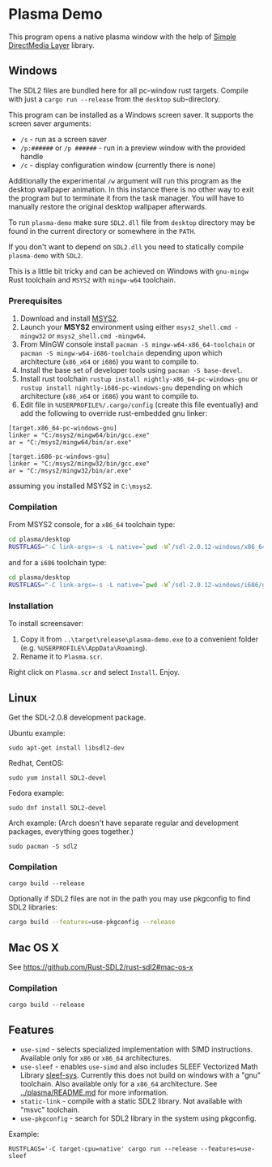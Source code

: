 Plasma Demo
===========

This program opens a native plasma window with the help of [Simple DirectMedia Layer](https://www.libsdl.org) library.


Windows
-------

The SDL2 files are bundled here for all pc-window rust targets. Compile with just a `cargo run --release` from the `desktop` sub-directory.

This program can be installed as a Windows screen saver. It supports the screen saver arguments:

* `/s` - run as a screen saver
* `/p:######` or `/p ######` - run in a preview window with the provided handle
* `/c` - display configuration window (currently there is none)

Additionally the experimental `/w` argument will run this program as the desktop wallpaper animation. In this instance there is no other way to exit the program but to terminate it from the task manager. You will have to manually restore the original desktop wallpaper afterwards.

To run `plasma-demo` make sure `SDL2.dll` file from `desktop` directory may be found in the current directory or somewhere in the `PATH`.

If you don't want to depend on `SDL2.dll` you need to statically compile `plasma-demo` with `SDL2`.

This is a little bit tricky and can be achieved on Windows with `gnu-mingw` Rust toolchain and `MSYS2` with `mingw-w64` toolchain.

### Prerequisites

1. Download and install [MSYS2](http://msys2.github.io/).
2. Launch your __MSYS2__ environment using either `msys2_shell.cmd -mingw32` or `msys2_shell.cmd -mingw64`.
3. From MinGW console install `pacman -S mingw-w64-x86_64-toolchain` or `pacman -S mingw-w64-i686-toolchain` depending upon which architecture (`x86_x64` or `i686`) you want to compile to.
4. Install the base set of developer tools using `pacman -S base-devel`.
5. Install rust toolchain `rustup install nightly-x86_64-pc-windows-gnu` or `rustup install nightly-i686-pc-windows-gnu` depending on which architecture (`x86_x64` or `i686`) you want to compile to.
6. Edit file in `%USERPROFILE%/.cargo/config` (create this file eventually) and add the following to override rust-embedded gnu linker:

```
[target.x86_64-pc-windows-gnu]
linker = "C:/msys2/mingw64/bin/gcc.exe"
ar = "C:/msys2/mingw64/bin/ar.exe"

[target.i686-pc-windows-gnu]
linker = "C:/msys2/mingw32/bin/gcc.exe"
ar = "C:/msys2/mingw32/bin/ar.exe"
```

assuming you installed MSYS2 in `C:\msys2`.


### Compilation

From MSYS2 console, for a `x86_64` toolchain type:

```sh
cd plasma/desktop
RUSTFLAGS="-C link-args=-s -L native=`pwd -W`/sdl-2.0.12-windows/x86_64/gnu-mingw" cargo +nightly-x86_64-pc-windows-gnu build --features=static-link --release
```

and for a `i686` toolchain type:

```sh
cd plasma/desktop
RUSTFLAGS="-C link-args=-s -L native=`pwd -W`/sdl-2.0.12-windows/i686/gnu-mingw" cargo +nightly-i686-pc-windows-gnu build --features=static-link --release
```


### Installation

To install screensaver:

1. Copy it from `..\target\release\plasma-demo.exe` to a convenient folder (e.g. `%USERPROFILE%\AppData\Roaming`).
2. Rename it to `Plasma.scr`.

Right click on `Plasma.scr` and select `Install`. Enjoy.


Linux
-----

Get the SDL-2.0.8 development package.

Ubuntu example:

```
sudo apt-get install libsdl2-dev
```

Redhat, CentOS:

```
sudo yum install SDL2-devel
```

Fedora example:

```
sudo dnf install SDL2-devel
```

Arch example:
(Arch doesn't have separate regular and development packages, everything goes together.)

```
sudo pacman -S sdl2
```


### Compilation

```
cargo build --release
```

Optionally if SDL2 files are not in the path you may use pkgconfig to find SDL2 libraries:


```sh
cargo build --features=use-pkgconfig --release
```


Mac OS X
--------

See https://github.com/Rust-SDL2/rust-sdl2#mac-os-x

### Compilation

```
cargo build --release
```


Features
--------

* `use-simd` - selects specialized implementation with SIMD instructions. Available only for `x86` or `x86_64` architectures.
* `use-sleef` - enables `use-simd` and also includes SLEEF Vectorized Math Library [sleef-sys](https://crates.io/crates/sleef-sys). Currently this does not build on windows with a "gnu" toolchain. Also available only for a `x86_64` architecture. See [../plasma/README.md](../plasma/README.md) for more information.
* `static-link` - compile with a static SDL2 library. Not available with "msvc" toolchain.
* `use-pkgconfig` - search for SDL2 library in the system using pkgconfig.

Example:

```
RUSTFLAGS='-C target-cpu=native' cargo run --release --features=use-sleef
```
